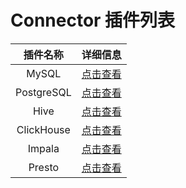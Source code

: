 # Connector 插件列表

|         插件名称          |             详细信息            | 
|:-------------------------:|:-------------------------------:|
|      MySQL                | [点击查看](mysql.md)     |
|      PostgreSQL           | [点击查看](postgresql.md)      |
|      Hive                 | [点击查看](hive.md) |
|      ClickHouse           | [点击查看](clickhouse.md) |
|      Impala               | [点击查看](impala.md) |
|      Presto               | [点击查看](presto.md) |